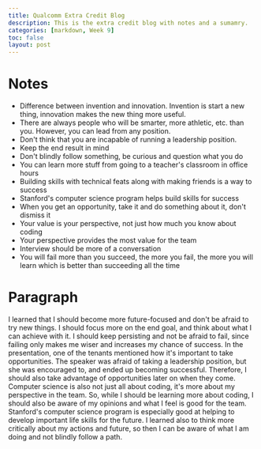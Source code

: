 ```yaml
---
title: Qualcomm Extra Credit Blog
description: This is the extra credit blog with notes and a sumamry.
categories: [markdown, Week 9]
toc: false
layout: post
---
```


# Notes
- Difference between invention and innovation. Invention is start a new thing, innovation makes the new thing more useful.
- There are always people who will be smarter, more athletic, etc. than you. However, you can lead from any position.
- Don't think that you are incapable of running a leadership position.
- Keep the end result in mind
- Don't blindly follow something, be curious and question what you do
- You can learn more stuff from going to a teacher's classroom in office hours
- Building skills with technical feats along with making friends is a way to success
- Stanford's computer science program helps build skills for success
- When you get an opportunity, take it and do something about it, don't dismiss it
- Your value is your perspective, not just how much you know about coding
- Your perspective provides the most value for the team
- Interview should be more of a conversation
- You will fail more than you succeed, the more you fail, the more you will learn which is better than succeeding all the time

# Paragraph

I learned that I should become more future-focused and don't be afraid to try new things. I should focus more on the end goal, and think about what I can achieve with it. I should keep persisting and not be afraid to fail, since failing only makes me wiser and increases my chance of success. In the presentation, one of the tenants mentioned how it's important to take opportunities. The speaker was afraid of taking a leadership position, but she was encouraged to, and ended up becoming successful. Therefore, I should also take advantage of opportunities later on when they come. Computer science is also not just all about coding, it's more about my perspective in the team. So, while I should be learning more about coding, I should also be aware of my opinions and what I feel is good for the team. Stanford's computer science program is especially good at helping to develop important life skills for the future. I learned also to think more critically about my actions and future, so then I can be aware of what I am doing and not blindly follow a path. 